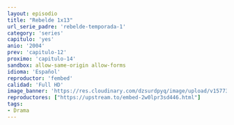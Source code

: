 ```yaml
---
layout: episodio
title: "Rebelde 1x13"
url_serie_padre: 'rebelde-temporada-1'
category: 'series'
capitulo: 'yes'
anio: '2004'
prev: 'capitulo-12'
proximo: 'capitulo-14'
sandbox: allow-same-origin allow-forms
idioma: 'Español'
reproductor: 'fembed'
calidad: 'Full HD'
image_banner: 'https://res.cloudinary.com/dzsurdpyq/image/upload/v1577313723/rebelde-temporada-1-min.jpg'
reproductores: ["https://upstream.to/embed-2w0lpr3sd446.html"]
tags:
- Drama
---
```












